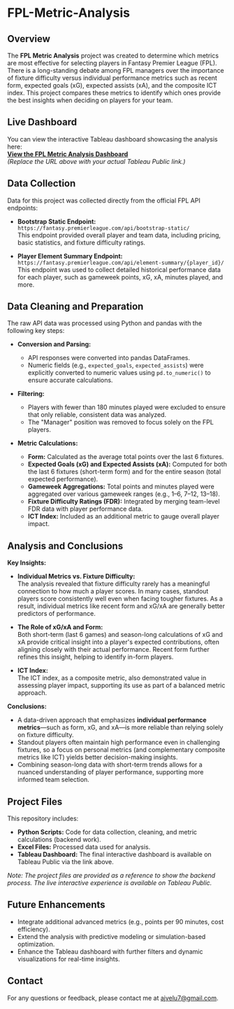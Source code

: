 # FPL-Metric-Analysis
## Overview

The **FPL Metric Analysis** project was created to determine which metrics are most effective for selecting players in Fantasy Premier League (FPL). There is a long-standing debate among FPL managers over the importance of fixture difficulty versus individual performance metrics such as recent form, expected goals (xG), expected assists (xA), and the composite ICT index. This project compares these metrics to identify which ones provide the best insights when deciding on players for your team.

## Live Dashboard

You can view the interactive Tableau dashboard showcasing the analysis here:  
[**View the FPL Metric Analysis Dashboard**](https://public.tableau.com/your_dashboard_link)  
*(Replace the URL above with your actual Tableau Public link.)*

## Data Collection

Data for this project was collected directly from the official FPL API endpoints:

- **Bootstrap Static Endpoint:**  
  `https://fantasy.premierleague.com/api/bootstrap-static/`  
  This endpoint provided overall player and team data, including pricing, basic statistics, and fixture difficulty ratings.

- **Player Element Summary Endpoint:**  
  `https://fantasy.premierleague.com/api/element-summary/{player_id}/`  
  This endpoint was used to collect detailed historical performance data for each player, such as gameweek points, xG, xA, minutes played, and more.

## Data Cleaning and Preparation

The raw API data was processed using Python and pandas with the following key steps:

- **Conversion and Parsing:**  
  - API responses were converted into pandas DataFrames.
  - Numeric fields (e.g., `expected_goals`, `expected_assists`) were explicitly converted to numeric values using `pd.to_numeric()` to ensure accurate calculations.
  
- **Filtering:**  
  - Players with fewer than 180 minutes played were excluded to ensure that only reliable, consistent data was analyzed.
  - The "Manager" position was removed to focus solely on the FPL players.

- **Metric Calculations:**  
  - **Form:** Calculated as the average total points over the last 6 fixtures.
  - **Expected Goals (xG) and Expected Assists (xA):** Computed for both the last 6 fixtures (short-term form) and for the entire season (total expected performance).
  - **Gameweek Aggregations:** Total points and minutes played were aggregated over various gameweek ranges (e.g., 1–6, 7–12, 13–18).
  - **Fixture Difficulty Ratings (FDR):** Integrated by merging team-level FDR data with player performance data.
  - **ICT Index:** Included as an additional metric to gauge overall player impact.

## Analysis and Conclusions

**Key Insights:**

- **Individual Metrics vs. Fixture Difficulty:**  
  The analysis revealed that fixture difficulty rarely has a meaningful connection to how much a player scores. In many cases, standout players score consistently well even when facing tougher fixtures. As a result, individual metrics like recent form and xG/xA are generally better predictors of performance.

- **The Role of xG/xA and Form:**  
  Both short-term (last 6 games) and season-long calculations of xG and xA provide critical insight into a player's expected contributions, often aligning closely with their actual performance. Recent form further refines this insight, helping to identify in-form players.

- **ICT Index:**  
  The ICT index, as a composite metric, also demonstrated value in assessing player impact, supporting its use as part of a balanced metric approach.

**Conclusions:**

- A data-driven approach that emphasizes **individual performance metrics**—such as form, xG, and xA—is more reliable than relying solely on fixture difficulty.
- Standout players often maintain high performance even in challenging fixtures, so a focus on personal metrics (and complementary composite metrics like ICT) yields better decision-making insights.
- Combining season-long data with short-term trends allows for a nuanced understanding of player performance, supporting more informed team selection.

## Project Files

This repository includes:
- **Python Scripts:** Code for data collection, cleaning, and metric calculations (backend work).
- **Excel Files:** Processed data used for analysis.
- **Tableau Dashboard:** The final interactive dashboard is available on Tableau Public via the link above.

*Note: The project files are provided as a reference to show the backend process. The live interactive experience is available on Tableau Public.*

## Future Enhancements

- Integrate additional advanced metrics (e.g., points per 90 minutes, cost efficiency).
- Extend the analysis with predictive modeling or simulation-based optimization.
- Enhance the Tableau dashboard with further filters and dynamic visualizations for real-time insights.

## Contact

For any questions or feedback, please contact me at ajvelu7@gmail.com.
